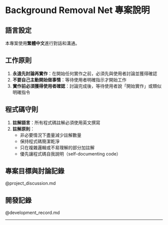 # Background Removal Net 專案說明

## 語言設定
本專案使用**繁體中文**進行對話和溝通。

## 工作原則
1. **永遠先討論再實作**：在開始任何實作之前，必須先與使用者討論並獲得確認
2. **不要自己主動開始做事情**：等待使用者明確指示才開始工作
3. **實作前必須獲得使用者確認**：討論完成後，等待使用者說「開始實作」或類似明確指令

## 程式碼守則
1. **註解語言**：所有程式碼註解必須使用英文撰寫
2. **註解原則**：
   - 非必要情況下盡量減少註解數量
   - 保持程式碼簡潔乾淨
   - 只在複雜邏輯或不易理解的部分加註解
   - 優先讓程式碼自我說明（self-documenting code）

## 專案目標與討論記錄
@project_discussion.md

## 開發記錄
@development_record.md

---